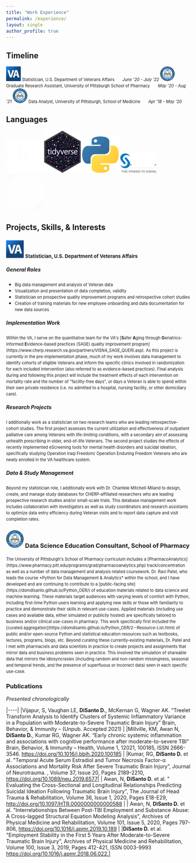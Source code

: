 ```yaml
---
title: "Work Experience"
permalink: /experience/
layout: single
author_profile: true
---
```



## Timeline



<span style="font-size:0.8em">
<img src="/assets/images/VA.png" width="40"/>  Statistician, U.S. Department of Veterans Affairs   
&nbsp; &nbsp; &nbsp; <em> June '20 - July '22 </em>
</span>

<span style="font-size:0.8em">
<img src="/assets/images/seal.png" width="40"/> Graduate Research Assistant, University of Pittsburgh School of Pharmacy   
&nbsp; &nbsp; &nbsp; <em> May '20 - Aug '21</em>  
</span>

<span style="font-size:0.8em">
<img src="/assets/images/seal.png" width="40"/> Data Analyst, University of Pittsburgh, School of Medicine   
&nbsp; &nbsp; &nbsp; <em> Apr '18 - May '20 </em>
</span>

<br>


## Languages

<img src="/assets/images/rstudio.png" width="100"/>
<img src="/assets/images/tidyverse.png" width="100"/>
<img src="/assets/images/python.png" width="100"/> 	
<img src="/assets/images/sas.png" width="100"/>
<img src="/assets/images/sql_edit.png" width="100"/>
  

## Projects, Skills, & Interests

### <img src="/assets/images/VA.png" width="48"/> <span style="font-size:0.8em">Statistician,  U.S. Department of Veterans Affairs<span style="font-size:0.8em">

##### <em> General Roles </em>

- <span style="font-size:0.8em">  Big data management and analysis of Veteran data  </span>
- <span style="font-size:0.8em"> Visualization and presentation of data completion, validity </span>
- <span style="font-size:0.8em"> Statistician on prospective quality improvement programs and retrospective cohort studies </span>
- <span style="font-size:0.8em"> Creation of training materials for new employee onboarding and data documentation for new data sources </span>



##### <em> Implementation Work </em>

<span style="font-size:0.8em">
  Within the VA, I serve on the quantitative team for the VA's [<b>S</b>afer <b>A</b>ging through <b>G</b>eriatrics-informed <b>E</b>vidence-based practices (SAGE) quality improvement program](https://www.cherp.research.va.gov/partners/VISN4_SAGE_QUERI.asp). As this project is currently in the pre-implementation phase, much of my work involves data management to identify cohorts of eligible Veterans and inform the specific clinics involved in randomization for each included intervention (also referred to as evidence-based practices). Final analysis during and following this project will include the treatment effects of each intervention on mortality rate and the number of "facility-free days", or days a Veteran is able to spend within their own private residence (i.e. no admitted to a hospital, nursing facility, or other domiciliary care).
</span>


##### <em> Research Projects </em>

<span style="font-size:0.8em">
  I additionally work as a statistician on two research teams who are leading retrospective-cohort studies. The first project assesses the current utilization and effectiveness of outpatient palliative care among Veterans with life-limiting conditions, with a secondary aim of assessing unhealth prescribing in older, end-of-life Veterans. The second project studies the effects of recently implemented eScreening tools for mental health disorders and suicidal ideation, specifically studying Operation Iraqi Freedom/ Operation Enduring Freedom Veterans who are newly enrolled in the VA healthcare system.
</span>


##### <em> Data & Study  Management </em>

<span style="font-size:0.8em">
  Beyond my statistician role, I additionally work with Dr. Chantele Mitchell-Miland to design, create, and manage study databases for CHERP-affiliated researchers who are leading prospective research studies and/or small-scale trials. This database management work includes collaboration with investigators as well as study coordinators and research assistants to optimize data entry efficiency during Veteran visits and to report data capture and visit completion rates.
</span>

### <img src="/assets/images/seal.png" width="48"/> Data Science Education Consultant, School of Pharmacy

<span style="font-size:0.8em">
  The University of Pittsburgh's School of Pharmacy curriculum includes a [PharmacoAnalytics](https://www.pharmacy.pitt.edu/programs/grad/pharmacoanalytics.php) track/concentration as well as a number of data management and analysis related coursework. Dr. Ravi Patel, who leads the course *Python for Data Management & Analytics* within the school, and I have developed and are continuing to contribute to a [public-facing site](https://domdisanto.github.io/Python_OER/) of education materials related to data science and machine learning.  
</span>

<span style="font-size:0.8em">
  These materials target audiences with varying levels of comfort with Python, including first-time Python users learning and applying new skills or those with familiarity to practice and demonstrate their skills in relevant use-cases. Applied materials (including use cases and available data, either simulated or publicily hosted) are specifically tailored to business and/or clinical use-cases in pharmacy.
</span>

<span style="font-size:0.8em">
  This work specitically first included the [curated aggregation](https://domdisanto.github.io/Python_OER/2--Resource-List.html) of public and/or open-source Python and statistical education resources such as textbooks, lectures, programs, blogs, etc.
</span>

<span style="font-size:0.8em">
  Beyond curating these currently-existing materials, Dr. Patel and I met with pharmacists and data scientists in practice to create projects and assignments that mirror data and business problems seen in practice. This involved the simulation of shareable data that mirrors the idiosyncrasies (including random and non-random missingness, seasonal and temporal trends, and the presence of superfluous or incorrect data) seen in each specific use-case.   
</span>




### Publications  
*Presented chronologically*  

|----|
|Vijapur, S, Vaughan LE, **DiSanto D.**, McKernan G, Wagner AK. “Treelet Transform Analysis to Identify Clusters of Systemic Inflammatory Variance in a Population with Moderate-to-Severe Traumatic Brain Injury” Brain, Behavior, & Immunity – (Unpub. Accepted 2021) |
|Millville, KM, Awan N, **DiSanto D.**, Kumar RG, Wagner AK. “Early chronic systemic inflammation and associations with cognitive performance after moderate-to-severe TBI” Brain, Behavior, & Immunity – Health, Volume 1, 12021, 100185, ISSN 2666-3546.  https://doi.org/10.1016/j.bbih.2020.100185 |
|Kumar, RG, **DiSanto D.** et al. "Temporal Acute Serum Estradiol and Tumor Necrosis Factor-α Associations and Mortality Risk After Severe Traumatic Brain Injury”, Journal of Neurotrauma. , Volume 37, Issue 20, Pages 2189-2210, https://doi.org/10.1089/neu.2019.6577|
| Awan, N, **DiSanto D.** et al. " Evaluating the Cross-Sectional and Longitudinal Relationships Predicting Suicidal Ideation Following Traumatic Brain Injury", The Journal of Head Trauma & Rehabilitation, Volume 36, Issue 1, 2020, Pages E18-E29, http://doi.org/10.1097/HTR.0000000000000588 |
| Awan, N, **DiSanto D.** et al. "Interrelationships Between Post-TBI Employment and Substance Abuse: A Cross-lagged Structural Equation Modeling Analysis", Archives of Physical Medicine and Rehabilitation, Volume 101, Issue 5, 2020, Pages 797-806, https://doi.org/10.1016/j.apmr.2019.10.189 |
|**DiSanto D.** et al. "Employment Stability in the First 5 Years After Moderate-to-Severe Traumatic Brain Injury", Archives of Physical Medicine and Rehabilitation, Volume 100, Issue 3, 2019, Pages 412-421, ISSN 0003-9993 https://doi.org/10.1016/j.apmr.2018.06.022.|  
